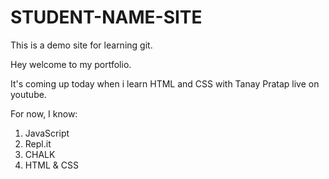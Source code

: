 # STUDENT-NAME-SITE
 This is a demo site for learning git.

 Hey welcome to my portfolio. 
 
 
 It's coming up today when i learn HTML and CSS with Tanay Pratap live on youtube.


 For now, I know:

 1. JavaScript
 2. Repl.it
 3. CHALK
 4. HTML & CSS
 
